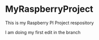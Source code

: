 # MyRaspberryProject
This is my Raspberry PI Project respository

I am doing my first edit in the branch
